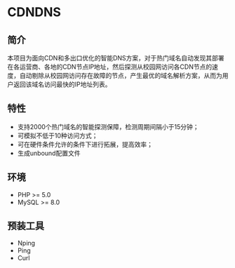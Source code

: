 # CDNDNS
## 简介
本项目为面向CDN和多出口优化的智能DNS方案，对于热门域名自动发现其部署在各运营商、各地的CDN节点IP地址，然后探测从校园网访问各CDN节点的速度，自动剔除从校园网访问存在故障的节点，产生最优的域名解析方案，从而为用户返回该域名访问最快的IP地址列表。
## 特性
- 支持2000个热门域名的智能探测保障，检测周期间隔小于15分钟；
- 可模拟不低于10种访问方式；
- 可在硬件条件允许的条件下进行拓展，提高效率；
- 生成unbound配置文件
## 环境
- PHP >= 5.0
- MySQL >= 8.0
## 预装工具
- Nping
- Ping
- Curl



